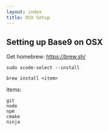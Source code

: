 ```yaml
---
layout: index
title: OSX Setup
---
```


## Setting up Base9 on OSX

Get homebrew: https://brew.sh/

`sudo xcode-select --install`

`brew install <item>`

items:
```
git
node
npm
cmake
ninja
```
